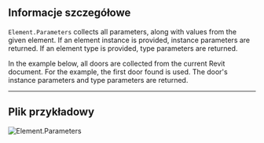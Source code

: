 ## Informacje szczegółowe
`Element.Parameters` collects all parameters, along with values from the given element. If an element instance is provided, instance parameters are returned. If an element type is provided, type parameters are returned.

In the example below, all doors are collected from the current Revit document. For the example, the first door found is used. The door's instance parameters and type parameters are returned.
___
## Plik przykładowy

![Element.Parameters](./Revit.Elements.Element.Parameters_img.jpg)
